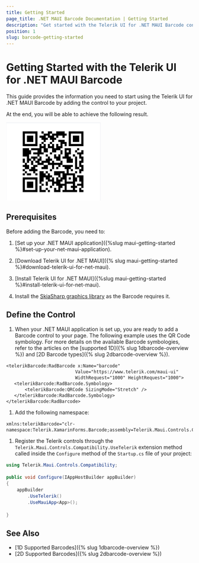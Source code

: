 ```yaml
---
title: Getting Started
page_title: .NET MAUI Barcode Documentation | Getting Started
description: "Get started with the Telerik UI for .NET MAUI Barcode control and add the control to your .NET MAUI project."
position: 1
slug: barcode-getting-started
---
```


# Getting Started with the Telerik UI for .NET MAUI Barcode

This guide provides the information you need to start using the Telerik UI for .NET MAUI Barcode by adding the control to your project.

At the end, you will be able to achieve the following result.

![Getting Started Example](images/barcode_getting_started.png)

## Prerequisites

Before adding the Barcode, you need to:

1. [Set up your .NET MAUI application]({%slug maui-getting-started %}#set-up-your-net-maui-application).

1. [Download Telerik UI for .NET MAUI]({% slug maui-getting-started %}#download-telerik-ui-for-net-maui).

1. [Install Telerik UI for .NET MAUI]({%slug maui-getting-started %}#install-telerik-ui-for-net-maui).

1. Install the [SkiaSharp graphics library](https://skia.org/) as the Barcode requires it.

## Define the Control

1. When your .NET MAUI application is set up, you are ready to add a Barcode control to your page. The following example uses the QR Code symbology. For more details on the available Barcode symbologies, refer to the articles on the [supported 1D]({% slug 1dbarcode-overview %}) and [2D Barcode types]({% slug 2dbarcode-overview %}).

 ```XAML
<telerikBarcode:RadBarcode x:Name="barcode"
	                       Value="https://www.telerik.com/maui-ui"                               
	                       WidthRequest="1000" HeightRequest="1000">
    <telerikBarcode:RadBarcode.Symbology>
        <telerikBarcode:QRCode SizingMode="Stretch" />
    </telerikBarcode:RadBarcode.Symbology>
</telerikBarcode:RadBarcode>
 ```

1. Add the following namespace:

 ```XAML
xmlns:telerikBarcode="clr-namespace:Telerik.XamarinForms.Barcode;assembly=Telerik.Maui.Controls.Compatibility"
 ```

1. Register the Telerik controls through the `Telerik.Maui.Controls.Compatibility.UseTelerik` extension method called inside the `Configure` method of the `Startup.cs` file of your project:

 ```C#
using Telerik.Maui.Controls.Compatibility;

 public void Configure(IAppHostBuilder appBuilder)
 {
     appBuilder        
         .UseTelerik()
         .UseMauiApp<App>();

 }              
 ```

## See Also

- [1D Supported Barcodes]({% slug 1dbarcode-overview %})
- [2D Supported Barcodes]({% slug 2dbarcode-overview %})

